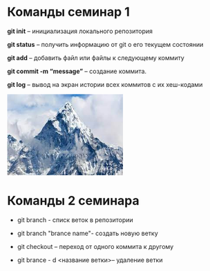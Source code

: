 # Команды семинар 1

**git init** – инициализация локального репозитория

**git status** – получить информацию от git о его текущем состоянии

**git add** – добавить файл или файлы к следующему коммиту

**git commit -m “message”** – создание коммита.

**git log** – вывод на экран истории всех коммитов с их хеш-кодами

![](гора.jpg)

# Команды 2 семинара

* git branch - списк веток в репозитории

* git branch "brance name"- создать новую ветку

* git checkout – переход от одного коммита к другому
 
 * git brance - d <название ветки>– удаление ветки
 